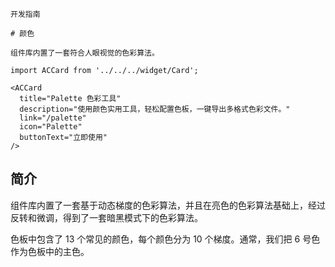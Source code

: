 `````
开发指南

# 颜色

组件库内置了一套符合人眼视觉的色彩算法。
`````

```js:react
import ACCard from '../../../widget/Card';

<ACCard
  title="Palette 色彩工具"
  description="使用颜色实用工具，轻松配置色板，一键导出多格式色彩文件。"
  link="/palette"
  icon="Palette"
  buttonText="立即使用"
/>
```

## 简介

组件库内置了一套基于动态梯度的色彩算法，并且在亮色的色彩算法基础上，经过反转和微调，得到了一套暗黑模式下的色彩算法。

色板中包含了 13 个常见的颜色，每个颜色分为 10 个梯度。通常，我们把 6 号色作为色板中的主色。

